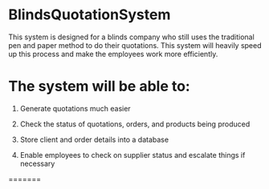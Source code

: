 # BlindsQuotationSystem
This system is designed for a blinds company who still uses the traditional pen and paper method to do their quotations. This system will heavily speed up this process and make the employees work more efficiently.

# The system will be able to:

1) Generate quotations much easier

2) Check the status of quotations, orders, and products being produced

3) Store client and order details into a database

4) Enable employees to check on supplier status and escalate things if necessary 


=======
